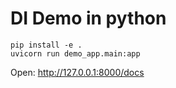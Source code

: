DI Demo in python
========================

```shell
pip install -e .
uvicorn run demo_app.main:app
```

Open:
http://127.0.0.1:8000/docs